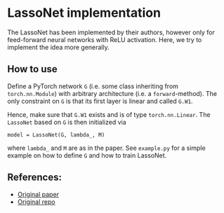 # LassoNet implementation

The LassoNet has been implemented by their authors, however only for feed-forward neural networks with ReLU activation. Here, we try to implement the idea more generally.

## How to use

Define a PyTorch network `G`  (i.e. some class inheriting from `torch.nn.Module`) with arbitrary architecture (i.e. a `forward`-method). The only constraint on `G` is that its first layer is linear and called `G.W1`.

Hence, make sure that `G.W1` exists and is of type `torch.nn.Linear`. The `LassoNet` based on `G` is then initialized via

	model = LassoNet(G, lambda_, M)

where `lambda_` and `M` are as in the paper. See `example.py` for a simple example on how to define `G` and how to train LassoNet.

## References:

* [Original paper](https://jmlr.org/papers/volume22/20-848/20-848.pdf)
* [Original repo](https://github.com/lasso-net/lassonet)
